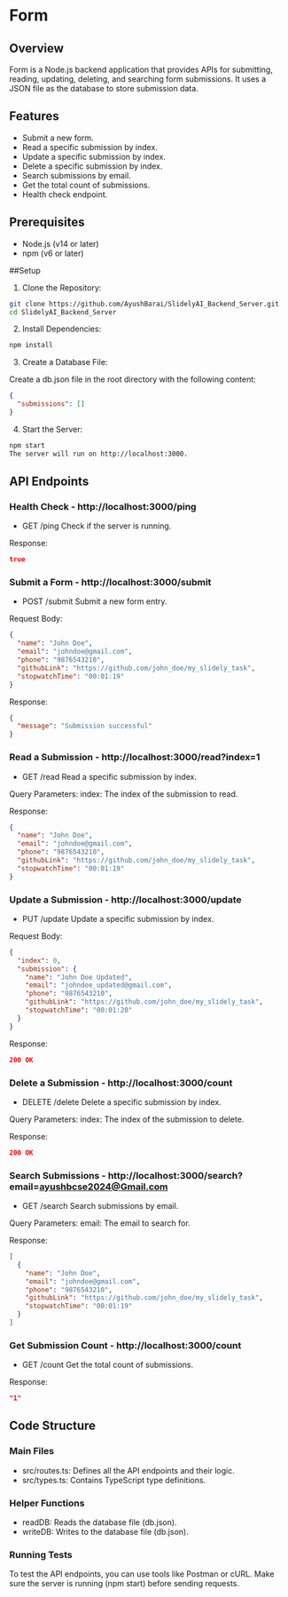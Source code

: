 # Form

## Overview
Form is a Node.js backend application that provides APIs for submitting, reading, updating, deleting, and searching form submissions. It uses a JSON file as the database to store submission data.

## Features
- Submit a new form.
- Read a specific submission by index.
- Update a specific submission by index.
- Delete a specific submission by index.
- Search submissions by email.
- Get the total count of submissions.
- Health check endpoint.

## Prerequisites
- Node.js (v14 or later)
- npm (v6 or later)

##Setup

1. Clone the Repository:
```bash
git clone https://github.com/AyushBarai/SlidelyAI_Backend_Server.git
cd SlidelyAI_Backend_Server
```

2. Install Dependencies:
```bash
npm install
```

3. Create a Database File:

Create a db.json file in the root directory with the following content:
```json
{
  "submissions": []
}
```

4. Start the Server:
```bash
npm start
The server will run on http://localhost:3000.
```

## API Endpoints

### Health Check - http://localhost:3000/ping

- GET /ping
Check if the server is running.

Response:
```json
true
```

### Submit a Form - http://localhost:3000/submit
 
- POST /submit
Submit a new form entry.

Request Body:
```json
{
  "name": "John Doe",
  "email": "johndoe@gmail.com",
  "phone": "9876543210",
  "githubLink": "https://github.com/john_doe/my_slidely_task",
  "stopwatchTime": "00:01:19"
}
```
Response:
```json
{
  "message": "Submission successful"
}
```

### Read a Submission - http://localhost:3000/read?index=1
  
- GET /read
Read a specific submission by index.

Query Parameters:
index: The index of the submission to read.

Response:
```json
{
  "name": "John Doe",
  "email": "johndoe@gmail.com",
  "phone": "9876543210",
  "githubLink": "https://github.com/john_doe/my_slidely_task",
  "stopwatchTime": "00:01:19"
}
```

### Update a Submission - http://localhost:3000/update
  
- PUT /update
Update a specific submission by index.

Request Body:
```json
{
  "index": 0,
  "submission": {
    "name": "John Doe Updated",
    "email": "johndoe_updated@gmail.com",
    "phone": "9876543210",
    "githubLink": "https://github.com/john_doe/my_slidely_task",
    "stopwatchTime": "00:01:20"
  }
}
```
Response:

```json
200 OK
```

### Delete a Submission - http://localhost:3000/count
  
- DELETE /delete
Delete a specific submission by index.

Query Parameters:
index: The index of the submission to delete.

Response:
```json
200 OK
```

### Search Submissions - http://localhost:3000/search?email=ayushbcse2024@Gmail.com
  
- GET /search
Search submissions by email.

Query Parameters:
email: The email to search for.

Response:
```json
[
  {
    "name": "John Doe",
    "email": "johndoe@gmail.com",
    "phone": "9876543210",
    "githubLink": "https://github.com/john_doe/my_slidely_task",
    "stopwatchTime": "00:01:19"
  }
]
```

### Get Submission Count - http://localhost:3000/count

- GET /count
Get the total count of submissions.

Response:
```json
"1"
```

## Code Structure

### Main Files
- src/routes.ts: Defines all the API endpoints and their logic.
- src/types.ts: Contains TypeScript type definitions.

### Helper Functions
- readDB: Reads the database file (db.json).
- writeDB: Writes to the database file (db.json).

### Running Tests
To test the API endpoints, you can use tools like Postman or cURL. Make sure the server is running (npm start) before sending requests.

